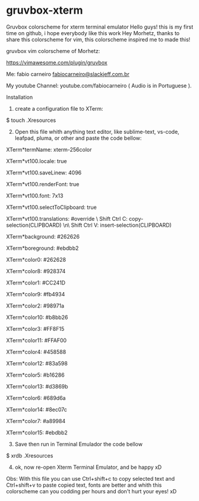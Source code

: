 # gruvbox-xterm
Gruvbox colorscheme for xterm terminal emulator
Hello guys! this is my first time on github, i hope everybody like this work
Hey Morhetz, thanks to share this colorscheme for vim, this colorscheme inspired me to made this!

gruvbox vim colorscheme of Morhetz:

https://vimawesome.com/plugin/gruvbox

Me: fabio carneiro <fabiocarneiro@slackjeff.com.br>

My youtube Channel: youtube.com/fabiocarneiro  ( Audio is in Portuguese ).

Installation

1) create a configuration file to XTerm: 

$ touch .Xresources

2) Open this file whith anything text editor, like sublime-text, vs-code, leafpad, pluma, or other
and paste the code bellow:

XTerm*termName: xterm-256color

XTerm*vt100.locale: true

XTerm*vt100.saveLinew: 4096

XTerm*vt100.renderFont: true

XTerm*vt100.font: 7x13

XTerm*vt100.selectToClipboard: true

XTerm*vt100.translations: #override \ Shift Ctrl <Key> C: copy-selection(CLIPBOARD) \n\ Shift Ctrl <Key> V: insert-selection(CLIPBOARD) 

XTerm*background: #262626

XTerm*boreground: #ebdbb2

XTerm*color0:     #262628

XTerm*color8:     #928374

XTerm*color1:     #CC241D

XTerm*color9:     #fb4934

XTerm*color2:     #98971a

XTerm*color10:    #b8bb26

XTerm*color3:     #FF8F15

XTerm*color11:    #FFAF00

XTerm*color4:     #458588

XTerm*color12:    #83a598

XTerm*color5:     #b16286

XTerm*color13:    #d3869b

XTerm*color6:     #689d6a

XTerm*color14:    #8ec07c

XTerm*color7:     #a89984

XTerm*color15:    #ebdbb2


3) Save then run in Terminal Emulador the code bellow

$ xrdb .Xresources

4) ok, now re-open Xterm Terminal Emulator, and be happy xD

Obs: With this file you can use Ctrl+shift+c to copy selected text and Ctrl+shift+v to paste copied text, fonts are better and whith this colorscheme can you codding per hours and don't hurt your eyes! xD

